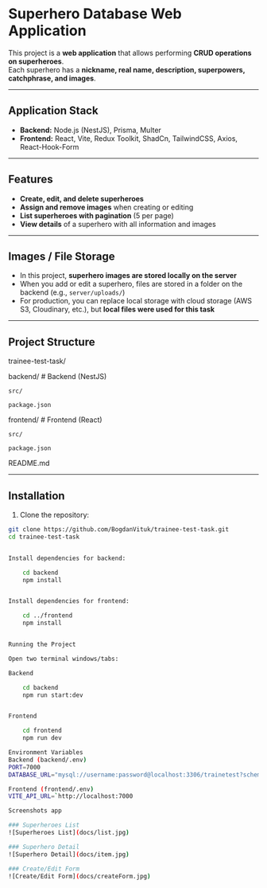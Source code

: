 # **Superhero Database Web Application**

This project is a **web application** that allows performing **CRUD operations on superheroes**.  
Each superhero has a **nickname, real name, description, superpowers, catchphrase, and images**.

---

## **Application Stack**

- **Backend:** Node.js (NestJS), Prisma, Multer  
- **Frontend:** React, Vite, Redux Toolkit, ShadCn, TailwindCSS, Axios, React-Hook-Form

---

## **Features**

- **Create, edit, and delete superheroes**  
- **Assign and remove images** when creating or editing  
- **List superheroes with pagination** (5 per page)  
- **View details** of a superhero with all information and images

---

## **Images / File Storage**

- In this project, **superhero images are stored locally on the server**  
- When you add or edit a superhero, files are stored in a folder on the backend (e.g., `server/uploads/`)  
- For production, you can replace local storage with cloud storage (AWS S3, Cloudinary, etc.), but **local files were used for this task**

---

## **Project Structure**

trainee-test-task/

backend/ # Backend (NestJS)

    src/

    package.json

frontend/ # Frontend (React)

    src/

    package.json

README.md


---

## **Installation**

1. Clone the repository:

```bash
git clone https://github.com/BogdanVituk/trainee-test-task.git
cd trainee-test-task


Install dependencies for backend:

    cd backend
    npm install


Install dependencies for frontend:

    cd ../frontend
    npm install


Running the Project

Open two terminal windows/tabs:

Backend

    cd backend
    npm run start:dev


Frontend

    cd frontend
    npm run dev

Environment Variables
Backend (backend/.env)
PORT=7000
DATABASE_URL="mysql://username:password@localhost:3306/trainetest?schema=public"

Frontend (frontend/.env)
VITE_API_URL=`http://localhost:7000

Screenshots app

### Superheroes List
![Superheroes List](docs/list.jpg)

### Superhero Detail
![Superhero Detail](docs/item.jpg)

### Create/Edit Form
![Create/Edit Form](docs/createForm.jpg)
